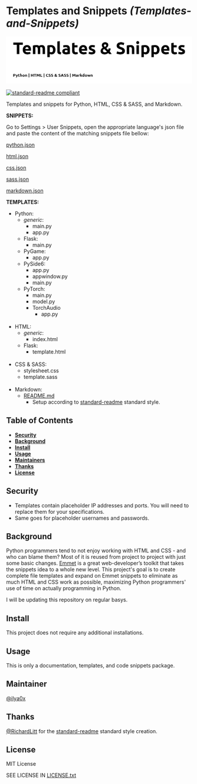 [//]: # "TITLE"

# Templates and Snippets _(Templates-and-Snippets)_

[STATUS]: # "Required"
[NOTE]: # "Title must match repository, folder and package manager names - or it may have another, relevant title with the repository, folder, and package manager title next to it in italics and in parentheses."

<!----------------------------------------------------------->

[//]: # "BANNER"
[STATUS]: # "Optional"
[NOTE]: # "Must not have its own title, must link to local image in current repository, must appear directly after the title."

![banner](images/banner.png)

<!----------------------------------------------------------->

[//]: # "BADGES"
[STATUS]: # "Optional"
[NOTE]: # "Must not have its own title, must be newline delimited."

[![standard-readme compliant](https://img.shields.io/badge/readme%20style-standard-brightgreen.svg?style=flat-square)](https://github.com/RichardLitt/standard-readme)

<!----------------------------------------------------------->

[//]: # "SHORT DESCRIPTION"
[STATUS]: # "Required"
[NOTE]: # "less than 120 characters, match the description in the packager manager's description field, Must match GitHub's description"

Templates and snippets for Python, HTML, CSS & SASS, and Markdown.

<!----------------------------------------------------------->

[//]: # "LONG DESCRIPTION"
[STATUS]: # "Optional"
[NOTE]: # "Must not have its own title. If any of the folder, repository, or package manager names do not match, there must be a note here as to why."
[NOTE]: # "This should describe your module in broad terms, generally in just a few paragraphs. Ideally, someone who's slightly familiar with your module should be able to refresh their memory without hitting 'page down'. As your reader continues through the document, they should receive a progressively greater amount of knowledge."

<b>SNIPPETS:</b>

Go to Settings > User Snippets, open the appropriate language's json file and paste the content of the matching snippets file bellow:

[python.json](https://github.com/ilya0x/Templates-and-Snippets/blob/main/snippets/python.json)

[html.json](https://github.com/ilya0x/Templates-and-Snippets/blob/main/snippets/html.json)

[css.json](https://github.com/ilya0x/Templates-and-Snippets/blob/main/snippets/css.json)

[sass.json](https://github.com/ilya0x/Templates-and-Snippets/blob/main/snippets/sass.json)

[markdown.json](https://github.com/ilya0x/Templates-and-Snippets/blob/main/snippets/markdown.json)

<b>TEMPLATES:</b>

- Python:
  - <i>generic</i>:
    - main.py
    - app.py
  - Flask:
    - main.py
  - PyGame:
    - app.py
  - PySide6:
    - app.py
    - appwindow.py
    - main.py
  - PyTorch:
    - main.py
    - model.py
    - TorchAudio
      - app.py
        <br>
        <br>
- HTML:
  - <i>generic</i>:
    - index.html
  - Flask:
    - template.html
      <br>
      <br>
- CSS & SASS:
  - stylesheet.css
  - template.sass
    <br>
    <br>
- Markdown:
  - [README.md](https://github.com/ilya0x/Templates-and-Snippets/blob/main/templates/markdown/README.md)
    - Setup according to [standard-readme](https://github.com/RichardLitt/standard-readme) standard style.

<!----------------------------------------------------------->

[//]: # "TABLE OF CONTENTS"
[STATUS]: # "Required; optional for READMEs shorter than 100 lines."
[NOTE]: # "Comments"

## Table of Contents

- [<b>Security</b>](#security)
- [<b>Background</b>](#background)
- [<b>Install</b>](#install)
- [<b>Usage</b>](#usage)
- [<b>Maintainers</b>](#maintainers)
- [<b>Thanks</b>](#thanks)
- [<b>License</b>](#license)

<!----------------------------------------------------------->

[//]: # "SECURITY"
[STATUS]: # "Optional"
[NOTE]: # "Comments"

## Security

- Templates contain placeholder IP addresses and ports. You will need to replace them for your specifications.
- Same goes for placeholder usernames and passwords.

<!----------------------------------------------------------->

[//]: # "BACKGROUND"
[STATUS]: # "Optional"
[NOTE]: # "Comments"

## Background

Python programmers tend to not enjoy working with HTML and CSS - and who can blame them? Most of it is reused from project to project with just some basic changes. [Emmet](https://docs.emmet.io/cheat-sheet/) is a great web-developer’s toolkit that takes the snippets idea to a whole new level. This project's goal is to create complete file templates and expand on Emmet snippets to eliminate as much HTML and CSS work as possible, maximizing Python programmers' use of time on actually programming in Python.

I will be updating this repository on regular basys.

<!----------------------------------------------------------->

[//]: # "INSTALL"
[STATUS]: # "Required by default, optional for documentation repositories."
[NOTE]: # "Comments"

## Install

This project does not require any additional installations.

<!----------------------------------------------------------->

[//]: # "USAGE"
[STATUS]: # "Optional"
[NOTE]: # "Comments"

## Usage

This is only a documentation, templates, and code snippets package.

<!----------------------------------------------------------->

[//]: # "API"
[STATUS]: # "Optional"
[NOTE]: # "Comments"

<!----------------------------------------------------------->

[//]: # "MAINTAINER"
[STATUS]: # "Optional"
[NOTE]: # "Comments"

## Maintainer

[@ilya0x](https://github.com/ilya0x)

<!----------------------------------------------------------->

[//]: # "THANKS"
[STATUS]: # "Optional"
[NOTE]: # "Comments"

## Thanks

[@RichardLitt](https://github.com/RichardLitt) for the [standard-readme](https://github.com/RichardLitt/standard-readme) standard style creation.

<!----------------------------------------------------------->

[//]: # "CONTRIBUTING"
[STATUS]: # "Required"
[NOTE]: # "Comments"

<!----------------------------------------------------------->

[//]: # "LICENSE"
[STATUS]: # "Required"
[NOTE]: # "Comments"

## License

MIT License

SEE LICENSE IN <a href="https://github.com/ilya0x/Templates-and-Snippets/blob/main/LICENSE.txt">LICENSE.txt</a>

<!----------------------------------------------------------->
